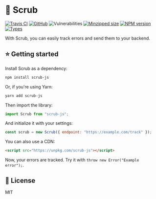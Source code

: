 # 🧹 Scrub

[![Travis CI](https://img.shields.io/travis/AnandChowdhary/scrub.svg)](https://travis-ci.org/AnandChowdhary/scrub)
[![GitHub](https://img.shields.io/github/license/anandchowdhary/scrub.svg)](https://github.com/AnandChowdhary/scrub/blob/master/LICENSE)
![Vulnerabilities](https://img.shields.io/snyk/vulnerabilities/github/AnandChowdhary/scrub.svg)
[![Minzipped size](https://img.shields.io/bundlephobia/minzip/scrub-js.svg)](https://www.npmjs.com/package/scrub-js)
[![NPM version](https://img.shields.io/npm/v/scrub-js.svg)](https://www.npmjs.com/package/scrub-js)
[![Types](https://img.shields.io/npm/types/scrub-js.svg)](https://www.npmjs.com/package/scrub-js)

With Scrub, you can easily track errors and send them to your backend.

## ⭐ Getting started

Install Scrub as a dependency:

```bash
npm install scrub-js
```

Or, if you're using Yarn:

```bash
yarn add scrub-js
```

Then import the library:

```js
import Scrub from "scrub-js";
```

And initialize it with your settings:

```js
const scrub = new Scrub({ endpoint: "https://example.com/track" });
```

You can also use a CDN:

```html
<script src="https://unpkg.com/scrub-js"></script>
```

Now, your errors are tracked. Try it with `throw new Error("Example error");`.

## 📝 License

MIT
